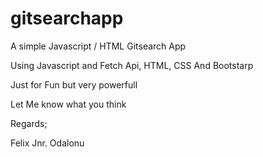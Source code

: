 # gitsearchapp
A simple Javascript / HTML Gitsearch App

Using Javascript and Fetch Api, HTML, CSS And Bootstarp

Just for Fun but very powerfull

Let Me know what you think

Regards;

Felix Jnr. Odalonu
